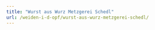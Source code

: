 ```yaml
---
title: "Wurst aus Wurz Metzgerei Schedl"
url: /weiden-i-d-opf/wurst-aus-wurz-metzgerei-schedl/
---
```

